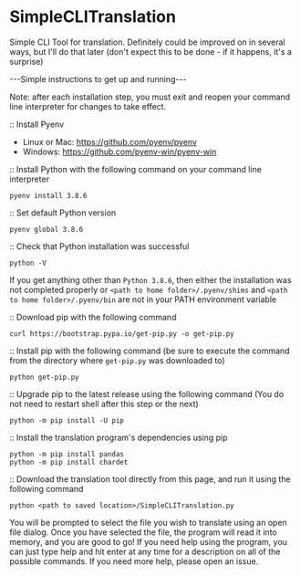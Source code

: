 # SimpleCLITranslation
Simple CLI Tool for translation. Definitely could be improved on in several ways, but I'll do that later (don't expect this to be done - if it happens, it's a surprise)

---Simple instructions to get up and running---

Note: after each installation step, you must exit and reopen your command line interpreter for changes to take effect.

:: Install Pyenv
  - Linux or Mac: https://github.com/pyenv/pyenv
  - Windows: https://github.com/pyenv-win/pyenv-win
 
:: Install Python with the following command on your command line interpreter

```shell
pyenv install 3.8.6
```

:: Set default Python version

```shell
pyenv global 3.8.6
```

:: Check that Python installation was successful

```shell
python -V
```

If you get anything other than `Python 3.8.6`, then either the installation was not completed properly or `<path to home folder>/.pyenv/shims` and `<path to home folder>/.pyenv/bin` are not in your PATH environment variable

::  Download pip with the following command

```shell
curl https://bootstrap.pypa.io/get-pip.py -o get-pip.py
```

:: Install pip with the following command (be sure to execute the command from the directory where `get-pip.py` was downloaded to)

```shell
python get-pip.py
```

:: Upgrade pip to the latest release using the following command (You do not need to restart shell after this step or the next)

```shell
python -m pip install -U pip
```

:: Install the translation program's dependencies using pip

```shell
python -m pip install pandas
python -m pip install chardet
```

:: Download the translation tool directly from this page, and run it using the following command

```shell
python <path to saved location>/SimpleCLITranslation.py
```

You will be prompted to select the file you wish to translate using an open file dialog.
Once you have selected the file, the program will read it into memory, and you are good to go!
If you need help using the program, you can just type help and hit enter at any time for a description on all of the possible commands.
If you need more help, please open an issue.
